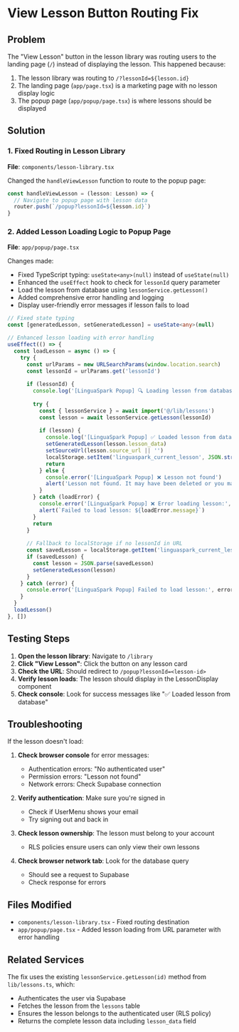 # View Lesson Button Routing Fix

## Problem
The "View Lesson" button in the lesson library was routing users to the landing page (`/`) instead of displaying the lesson. This happened because:

1. The lesson library was routing to `/?lessonId=${lesson.id}`
2. The landing page (`app/page.tsx`) is a marketing page with no lesson display logic
3. The popup page (`app/popup/page.tsx`) is where lessons should be displayed

## Solution

### 1. Fixed Routing in Lesson Library
**File**: `components/lesson-library.tsx`

Changed the `handleViewLesson` function to route to the popup page:

```typescript
const handleViewLesson = (lesson: Lesson) => {
  // Navigate to popup page with lesson data
  router.push(`/popup?lessonId=${lesson.id}`)
}
```

### 2. Added Lesson Loading Logic to Popup Page
**File**: `app/popup/page.tsx`

Changes made:
- Fixed TypeScript typing: `useState<any>(null)` instead of `useState(null)`
- Enhanced the `useEffect` hook to check for `lessonId` query parameter
- Load the lesson from database using `lessonService.getLesson()`
- Added comprehensive error handling and logging
- Display user-friendly error messages if lesson fails to load

```typescript
// Fixed state typing
const [generatedLesson, setGeneratedLesson] = useState<any>(null)

// Enhanced lesson loading with error handling
useEffect(() => {
  const loadLesson = async () => {
    try {
      const urlParams = new URLSearchParams(window.location.search)
      const lessonId = urlParams.get('lessonId')
      
      if (lessonId) {
        console.log('[LinguaSpark Popup] 🔍 Loading lesson from database with ID:', lessonId)
        
        try {
          const { lessonService } = await import('@/lib/lessons')
          const lesson = await lessonService.getLesson(lessonId)
          
          if (lesson) {
            console.log('[LinguaSpark Popup] ✅ Loaded lesson from database:', lesson.title)
            setGeneratedLesson(lesson.lesson_data)
            setSourceUrl(lesson.source_url || '')
            localStorage.setItem('linguaspark_current_lesson', JSON.stringify(lesson.lesson_data))
            return
          } else {
            console.error('[LinguaSpark Popup] ❌ Lesson not found')
            alert('Lesson not found. It may have been deleted or you may not have permission to view it.')
          }
        } catch (loadError) {
          console.error('[LinguaSpark Popup] ❌ Error loading lesson:', loadError)
          alert(`Failed to load lesson: ${loadError.message}`)
        }
        return
      }
      
      // Fallback to localStorage if no lessonId in URL
      const savedLesson = localStorage.getItem('linguaspark_current_lesson')
      if (savedLesson) {
        const lesson = JSON.parse(savedLesson)
        setGeneratedLesson(lesson)
      }
    } catch (error) {
      console.error('[LinguaSpark Popup] Failed to load lesson:', error)
    }
  }
  loadLesson()
}, [])
```

## Testing Steps

1. **Open the lesson library**: Navigate to `/library`
2. **Click "View Lesson"**: Click the button on any lesson card
3. **Check the URL**: Should redirect to `/popup?lessonId=<lesson-id>`
4. **Verify lesson loads**: The lesson should display in the LessonDisplay component
5. **Check console**: Look for success messages like "✅ Loaded lesson from database"

## Troubleshooting

If the lesson doesn't load:

1. **Check browser console** for error messages:
   - Authentication errors: "No authenticated user"
   - Permission errors: "Lesson not found" 
   - Network errors: Check Supabase connection

2. **Verify authentication**: Make sure you're signed in
   - Check if UserMenu shows your email
   - Try signing out and back in

3. **Check lesson ownership**: The lesson must belong to your account
   - RLS policies ensure users can only view their own lessons

4. **Check browser network tab**: Look for the database query
   - Should see a request to Supabase
   - Check response for errors

## Files Modified

- `components/lesson-library.tsx` - Fixed routing destination
- `app/popup/page.tsx` - Added lesson loading from URL parameter with error handling

## Related Services

The fix uses the existing `lessonService.getLesson(id)` method from `lib/lessons.ts`, which:
- Authenticates the user via Supabase
- Fetches the lesson from the `lessons` table
- Ensures the lesson belongs to the authenticated user (RLS policy)
- Returns the complete lesson data including `lesson_data` field
